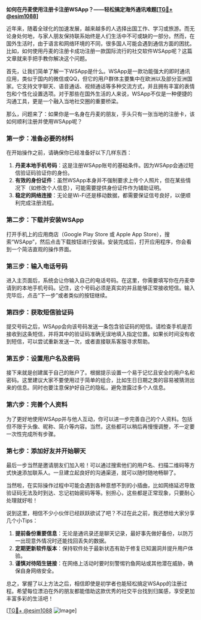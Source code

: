 **如何在丹麦使用注册卡注册WSApp？——轻松搞定海外通讯难题[[TG💪+ @esim1088](https://t.me/s/esim1088)]**

近年来，随着全球化的加速发展，越来越多的人选择出国工作、学习或旅游。而无论身处何地，与家人朋友保持联系始终是人们生活中不可或缺的一部分。然而，在国外生活时，由于语言和网络环境的不同，很多国人可能会遇到通信方面的困扰。比如，如何使用丹麦的注册卡成功注册一款国际流行的社交软件WSApp呢？这篇文章就来手把手教你解决这个问题。

首先，让我们简单了解一下WSApp是什么。WSApp是一款功能强大的即时通讯应用，类似于国内的微信或QQ，但它的用户群体主要集中在欧洲以及部分亚洲国家。它支持文字聊天、语音通话、视频通话等多种交流方式，并且拥有丰富的表情包和个性化设置选项。对于那些在国外生活的人来说，WSApp不仅是一种便捷的沟通工具，更是一个融入当地社交圈的重要桥梁。

那么，问题来了：如果你是一名身在丹麦的朋友，手头只有一张当地的注册卡，该如何顺利注册并使用WSApp呢？

### 第一步：准备必要的材料

在开始操作之前，请确保你已经准备好以下几样东西：

1. **丹麦本地手机号码**：这是注册WSApp账号的基础条件。因为WSApp会通过短信验证码验证你的身份。
2. **有效的身份证件**：虽然WSApp本身并不强制要求上传个人照片，但在某些情况下（如修改个人信息），可能需要提供身份证件作为辅助证明。
3. **稳定的网络连接**：无论是Wi-Fi还是移动数据，都需要保证信号良好，以便顺利完成注册流程。

### 第二步：下载并安装WSApp

打开手机上的应用商店（Google Play Store 或 Apple App Store），搜索“WSApp”，然后点击下载按钮进行安装。安装完成后，打开应用程序，你会看到一个简洁直观的操作界面。

### 第三步：输入电话号码

进入主页面后，系统会让你输入自己的电话号码。在这里，你需要填写你在丹麦申请到的本地手机号码。记住，这个号码必须是真实的并且能够正常接收短信。输入完毕后，点击“下一步”或者类似的按钮继续。

### 第四步：获取短信验证码

提交号码之后，WSApp会向该号码发送一条包含验证码的短信。请检查手机是否接收到这条短信，并将其中的验证码准确无误地填入指定位置。如果长时间没有收到短信，可以尝试重新发送一次，或者直接联系客服寻求帮助。

### 第五步：设置用户名及密码

接下来就是创建属于自己的账户了。根据提示设置一个易于记忆且安全的用户名和密码。这里建议大家不要使用过于简单的组合，比如生日日期之类的容易被猜测出来的信息。同时也要注意保护好自己的隐私，避免泄露过多个人信息。

### 第六步：完善个人资料

为了更好地使用WSApp并与他人互动，你可以进一步完善自己的个人资料。包括但不限于头像、昵称、简介等内容。当然，这些都可以稍后再慢慢调整，不一定要一次性完成所有步骤。

### 第七步：添加好友并开始聊天

最后一步当然是邀请朋友们加入啦！可以通过搜索他们的用户名、扫描二维码等方式快速添加联系人。一旦建立起良好的沟通渠道，就可以随时随地畅聊了。

当然啦，在实际操作过程中可能会遇到各种意想不到的小插曲，比如网络延迟导致验证码无法及时到达、忘记初始密码等等。别担心，这些都是正常现象，只要耐心处理就好啦！

说到这里，相信不少小伙伴已经跃跃欲试了吧？不过在此之前，我还想给大家分享几个小Tips：

1. **提前备份重要信息**：无论是通讯录还是聊天记录，最好事先做好备份，以防万一出现意外情况时还能找回丢失的数据。
2. **定期更新软件版本**：保持软件处于最新状态有助于修复已知漏洞并提升用户体验。
3. **谨慎对待陌生链接**：在网络上活动时要时刻警惕钓鱼网站或其他潜在威胁，确保自身网络安全。

总之，掌握了以上方法之后，相信即使是初学者也能轻松搞定WSApp的注册过程。希望每位漂泊在外的朋友都能借助这款优秀的社交平台找到归属感，享受更加丰富多彩的生活吧！

[[TG💪+ @esim1088](https://t.me/s/esim1088) ![Image](https://i.postimg.cc/4NQfJmqS/Snipaste-2025-05-13-00-14-12.png)]